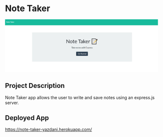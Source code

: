 # Note Taker

![app-screenshot](./assets/screenshot.jpg)

## Project Description
Note Taker app allows the user to write and save notes using an express.js server.

## Deployed App
https://note-taker-yazdani.herokuapp.com/